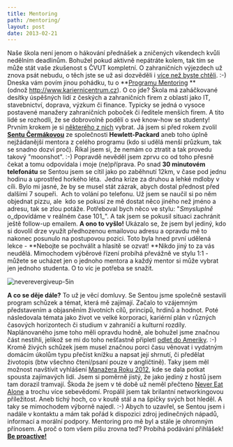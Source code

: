```yaml
---
title: Mentoring
path: /mentoring/
layout: post
date: 2013-02-21
---
```


Naše škola není jenom o hákování přednášek a zničených víkendech kvůli nedělním deadlinům. Bohužel pokud aktivně nepátráte kolem, tak tím se může stát vaše zkušenost s ČVUT kompletní. O zahraničních výjezdech už znova psát nebudu, o těch jste se už asi dozvěděli i [více než byste chtěli](http://blog.miksu.cz/zahranicni-vyjezd-vyberove-rizeni/). :-) Dneska vám povím jinou pohádku, tu o **[Programu Mentoring](http://mentoring.cvut.cz/) **(odnož <http://www.kariernicentrum.cz>). O co jde? Škola má zaháčkované desítky úspěšných lidí z českých a zahraničních firem z oblastí jako IT, stavebnictví, doprava, výzkum či finance. Typicky se jedná o vysoce postavené manažery zahraničních poboček či ředitele menších firem. A tito lidé se rozhodli, že se dobrovolně podělí o své know-how se studenty! Prvním krokem je si [některého z nich](http://mentoring.cvut.cz/mentori.php) vybrat. Já jsem si před rokem zvolil **[Sentu Čermákovou](https://www.google.com/search?q=senta+čermáková)** ze společnosti **Hewlett-Packard** aneb toho úplně nejžádanější mentora z celého programu (kdo si udělá menší průzkum, tak se snadno dozví proč). Říkal jsem si, že nemám co ztratit a tak provedu takový "moonshot". :-) Popravdě nevěděl jsem zprvu co od toho přesně čekat a tomu odpovídala i moje (ne)příprava. Po snad **30 minutovém telefonátu** se Sentou jsem se cítil jako po zaběhnutí 12km, v čase pod jednu hodinu a uprostřed horkého léta.  Jedna krize za druhou a lehké mdloby v cíli. Bylo mi jasné, že by se musel stát zázrak, abych dostal přednost před dalšími 7 soupeři.  Ach to volání po telefonu. Už jsem se naučil si po něm objednat pizzu, ale  kdo se pokusí ze mě dostat něco jiného než jméno a adresu, tak se zlou potáže. Potřeboval bych něco ve stylu: "_Smysluplně_ o_dpovídáme v reálném čase 101_". A tak jsem se pokusil situaci zachránit ještě follow-up emailem. **A ono to vyšlo!** Ukázalo se, že jsem byl jediný, kdo si dovolil drze využít předhozenou emailovou adresu a opravdu mě to nakonec posunulo na postupovou pozici. Toto byla hned první udělená lekce - **Nebojte se pochválit a hlasitě se ozvat! **Nikdo jiný to za vás neudělá. Mimochodem výběrové řízení probíhá převážně ve stylu 1:1 - můžete se ucházet jen o jednoho mentora a každý mentor si může vybrat jen jednoho studenta. O to víc je potřeba se snažit. 

![neverevergiveup-5in](../wp-legacy-content/neverevergiveup-5in-229x300.jpg)

**A co se děje dále?** To už je věcí domluvy. Se Sentou jsme společně sestavili program schůzek a témat, která mě zajímají. Začalo to vzájemným představením a objasněním životních cílů, principů, hrdinů a hodnot. Poté následovala témata jako život ve velké korporaci, kariérní plán v různých časových horizontech či studium v zahraničí a kulturní rozdíly. Naplánovaného jsme toho měli opravdu hodně, ale bohužel jsme značnou část nestihli, jelikož se mi do toho nešťastně připletl [odlet do Ameriky](http://blog.miksu.cz/cesta-do-usa/). :-) Kromě živých schůzek jsem musel značnou porci času věnovat i vydatným domácím úkolům typu přečíst knížku a napsat její shrnutí, či předělat životopis (btw všechno čtení/psaní pouze v angličtině). Taky jsem měl možnost navštívit vyhlášení [Manažera Roku 2012](http://www.manazerroku.cz/), kde se dala potkat spousta zajímavých lidí. Jsem si poměrně jistý, že jako jediný z hostů jsem tam dorazil tramvají. Škoda že jsem v té době už neměl přečteno [Never Eat Alone](http://www.amazon.com/Never-Eat-Alone-Secrets-Relationship/dp/0385512058/ref=sr_1_1?ie=UTF8&qid=1361417389&sr=8-1&keywords=never+eat+alone) a trochu více sebevědomí. Propálil jsem tak brilantní networkingovou příležitost. Aneb tichý hoch, co v koutě stál a na špičky svých bot hleděl. A taky se mimochodem výborně najedl. :-) Abych to uzavřel, se Sentou jsem i nadále v kontaktu a mám tak pořád k dispozici zdroj jedinečných nápadů, informací a morální podpory. Mentoring pro mě byl a stále je ohromným přínosem. A proč o tom všem píšu zrovna teď? Probíhá podávání přihlášek! **[Be proactive!](https://www.stephencovey.com/7habits/7habits-habit1.php)**

